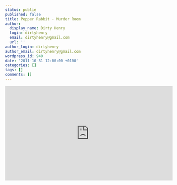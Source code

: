 ```yaml
---
status: publie
published: false
title: Pepper Rabbit - Murder Room
author:
  display_name: Dirty Henry
  login: dirtyhenry
  email: dirtyhenry@gmail.com
  url: ''
author_login: dirtyhenry
author_email: dirtyhenry@gmail.com
wordpress_id: 940
date: '2011-10-31 12:00:00 +0100'
categories: []
tags: []
comments: []
---
```

<iframe src="http://player.vimeo.com/video/31255664?title=0&amp;byline=0&amp;portrait=0" width="540" height="304" frameborder="0" webkitAllowFullScreen allowFullScreen></iframe>
